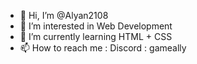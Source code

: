 - 👋 Hi, I’m @Alyan2108
- 👀 I’m interested in Web Development
- 🌱 I’m currently learning HTML + CSS
- 📫 How to reach me : Discord : gameally

<!---
Alyan2108/Alyan2108 is a ✨ special ✨ repository because its `README.md` (this file) appears on your GitHub profile.
You can click the Preview link to take a look at your changes.
--->
